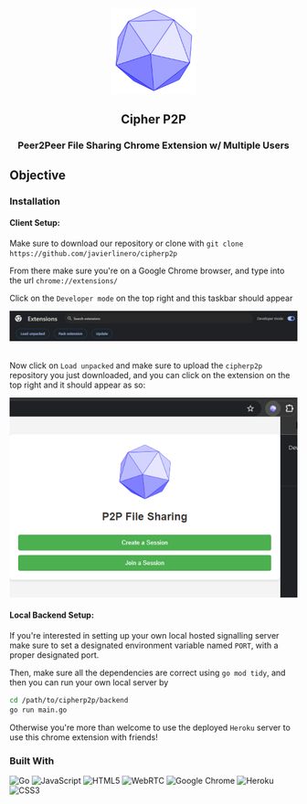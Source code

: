 <a name="readme-top"></a>
<br />

<br />
<div align="center">
  <a href="https://github.com/javierlinero/cipherp2p/">
    <img src="images/logo.png" alt="Logo" width="150" height="150">
  </a>
  <h2 align="center">Cipher P2P</h3>
  <h3 align="center">Peer2Peer File Sharing Chrome Extension w/ Multiple Users</h3>
</div>

## Objective

### Installation
#### Client Setup:
Make sure to download our repository or clone with `git clone https://github.com/javierlinero/cipherp2p`

From there make sure you're on a Google Chrome browser, and type into the url `chrome://extensions/`

Click on the `Developer mode` on the top right and this taskbar should appear

<div align="center">
  <img src="images/extension.png" style=align>
</div>
<br>

Now click on `Load unpacked` and make sure to upload the `cipherp2p` repository you just downloaded, and you can click on the extension on the top right and it should appear as so:
<br>
<div align="center">
  <img src="images/loaded_extension.png" style=align>
</div>

#### Local Backend Setup:

If you're interested in setting up your own local hosted signalling server make sure to set a designated environment variable named `PORT`, with a proper designated port. 

Then, make sure all the dependencies are correct using `go mod tidy`, and then you can run your own local server by 

```sh
cd /path/to/cipherp2p/backend
go run main.go
```

Otherwise you're more than welcome to use the deployed `Heroku` server to use this chrome extension with friends!


### Built With
![Go](https://img.shields.io/badge/go-%2300ADD8.svg?style=for-the-badge&logo=go&logoColor=white)
![JavaScript](https://img.shields.io/badge/javascript-%23323330.svg?style=for-the-badge&logo=javascript&logoColor=%23F7DF1E)
![HTML5](https://img.shields.io/badge/html5-%23E34F26.svg?style=for-the-badge&logo=html5&logoColor=white)
![WebRTC](https://img.shields.io/badge/WebRTC-333333.svg?style=for-the-badge&logo=WebRTC&logoColor=white)
![Google Chrome](https://img.shields.io/badge/Google%20Chrome-4285F4?style=for-the-badge&logo=GoogleChrome&logoColor=white)
![Heroku](https://img.shields.io/badge/heroku-%23430098.svg?style=for-the-badge&logo=heroku&logoColor=white)
![CSS3](https://img.shields.io/badge/css3-%231572B6.svg?style=for-the-badge&logo=css3&logoColor=white)


